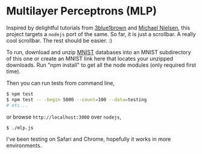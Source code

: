 # Multilayer Perceptrons (MLP)

Inspired by delightful tutorials from [3blue1brown][1] and
[Michael Nielsen][2], this project targets a `nodejs` port
of the same.  So far, it is just a scrollbar.  A really cool
scrollbar.  The rest should be easier.  :)

To run, download and unzip [MNIST][3] databases into an MNIST
subdirectory of this one or create an MNIST link here that
locates your unzipped downloads.  Run "npm install" to get
all the node modules (only required first time).

Then you can run tests from command line,
```bash
$ npm test
$ npm test -- -begin 5000 --count=100 --data=testing
# etc...
```
or browse `http://localhost:3000` over `nodejs`,
```bash
$ ./mlp.js
```
I've been testing on Safari and Chrome, hopefully it works
in more environments.

[//]: # (References)

[1]: https://www.youtube.com/watch?v=aircAruvnKk
[2]: http://neuralnetworksanddeeplearning.com/chap1.html
[3]: http://yann.lecun.com/exdb/mnist/
